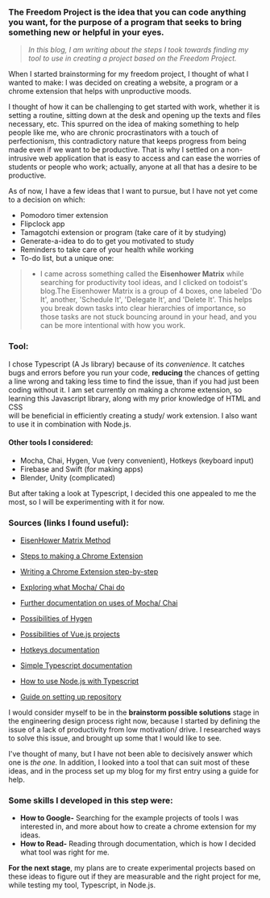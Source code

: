 

###  The Freedom Project is the idea that you can code anything you want, for the purpose of a program that seeks to bring something new or helpful in your eyes.


> *In this blog, I am writing about the steps I took towards finding my tool to use in creating a project based on the Freedom Project.*


When I started brainstorming for my freedom project, I thought of what I wanted to make: I was decided on creating a website, a program or a chrome extension that helps with unproductive moods. 

I thought of how it can be challenging to get started with work, whether it is setting a routine, sitting down at the desk and opening up the texts and files necessary, etc. This spurred on the idea of making something to help people like me, who are chronic procrastinators with a touch of perfectionism, this contradictory nature that keeps progress from being made even if we want to be productive.
That is why I settled on a non-intrusive web application that is easy to access and can ease the worries of students or people who work; actually, anyone at all that has a desire to be productive.


As of now, I have a few ideas that I want to pursue, but I have not yet come to a decision on which:

* Pomodoro timer extension
* Flipclock app
* Tamagotchi extension or program (take care of it by studying)
* Generate-a-idea to do to get you motivated to study
* Reminders to take care of your health while working
* To-do list, but a unique one:

> * I came across something called the <strong>Eisenhower Matrix</strong> while searching for productivity tool ideas, 
and I clicked on todoist's blog.The Eisenhower Matrix is a group of 4 boxes, one labeled 'Do It', another, 
'Schedule It', 'Delegate It', and 'Delete It'. This helps you break down tasks into clear hierarchies of importance, 
so those tasks are not stuck bouncing around in your head, and you can be more intentional with how you work.


### **Tool:**
 I chose Typescript (A Js library) because of its *convenience*.
 It catches bugs and errors before you run your code, **reducing** the chances of getting a line wrong
 and taking less time to find the issue, than if you had just been coding without it.
 I am set currently on making a chrome extension, so learning this Javascript library,
 along with my prior knowledge of HTML and CSS  
 will be beneficial in efficiently creating a study/ work extension. I also want to use it in combination with Node.js.
 
 
#### **Other tools I considered:**

* Mocha, Chai, Hygen, Vue (very convenient), Hotkeys (keyboard input)
* Firebase and Swift (for making apps)
* Blender, Unity (complicated)

But after taking a look at Typescript, I decided this one appealed to me the most, so I will be experimenting with it for now.


### **Sources (links I found useful):**

* [EisenHower Matrix Method](https://todoist.com/productivity-methods/eisenhower-matrix?_ga=2.44619620.1179108611.1604634019-802218502.1604634019)  

* [Steps to making a Chrome Extension](https://www.phase2technology.com/blog/so-you-want-build-chrome-extension)

* [Writing a Chrome Extension step-by-step](https://24ways.org/2018/my-first-chrome-extension/#:~:text=Fortunately%2C%20Google%20has%20some%20respectable,%E2%80%9Cold%2Dfashioned%E2%80%9D%20way.)

* [Exploring what Mocha/ Chai do](https://dyclassroom.com/mocha-chai/mocha-chai-introduction)

* [Further documentation on uses of Mocha/ Chai](https://medium.com/@madelinecorman/testing-javascript-with-mocha-chai-f41175e26d69)

* [Possibilities of Hygen](https://medium.com/@jondot/hygen-the-scalable-code-generator-that-lives-in-your-project-a8e163c42869)

* [Possibilities of Vue.js projects](https://flatlogic.com/blog/9-awesome-projects-built-with-vue-js/)

* [Hotkeys documentation](https://wangchujiang.com/hotkeys/)

* [Simple Typescript documentation](https://www.typescriptlang.org/docs/handbook/typescript-in-5-minutes.html)

* [How to use Node.js with Typescript](https://blog.risingstack.com/building-a-node-js-app-with-typescript-tutorial/)

* [Guide on setting up repository](https://tools.jboss.org/documentation/howto/using_git.html)


I would consider myself to be in the **brainstorm possible solutions** stage in the engineering design process right now, because I started by defining the issue of a lack of productivity from low motivation/ drive. I researched ways to solve this issue, and brought up some that I would like to see.

I've thought of many, but I have not been able to decisively answer which one is *the one.* In addition, I looked into a tool that can suit most of these ideas, and in the process set up my blog for my first entry using a guide for help.

### **Some skills I developed in this step were:**

* **How to Google-** Searching for the example projects of tools I was interested in, and more about how to create a chrome extension for my ideas. 
* **How to Read-** Reading through documentation, which is how I decided what tool was right for me. 

**For the next stage**, my plans are to create experimental projects based on these ideas to figure out if they are measurable and the right project for me, while testing my tool, Typescript, in Node.js.